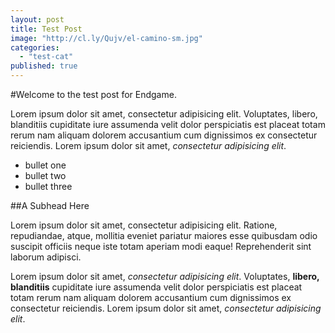 ```yaml
---
layout: post
title: Test Post
image: "http://cl.ly/Qujv/el-camino-sm.jpg"
categories: 
  - "test-cat"
published: true
---
```


#Welcome to the test post for Endgame.

Lorem ipsum dolor sit amet, consectetur adipisicing elit. Voluptates, libero, blanditiis cupiditate iure assumenda velit dolor perspiciatis est placeat totam rerum nam aliquam dolorem accusantium cum dignissimos ex consectetur reiciendis. Lorem ipsum dolor sit amet, *consectetur adipisicing elit*.

- bullet one
- bullet two
- bullet three

##A Subhead Here

Lorem ipsum dolor sit amet, consectetur adipisicing elit. Ratione, repudiandae, atque, mollitia eveniet pariatur maiores esse quibusdam odio suscipit officiis neque iste totam aperiam modi eaque! Reprehenderit sint laborum adipisci.

Lorem ipsum dolor sit amet, *consectetur adipisicing elit*. Voluptates, **libero, blanditiis** cupiditate iure assumenda velit dolor perspiciatis est placeat totam rerum nam aliquam dolorem accusantium cum dignissimos ex consectetur reiciendis. Lorem ipsum dolor sit amet, *consectetur adipisicing elit*.